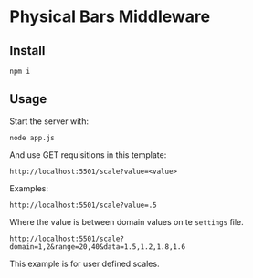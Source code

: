 # Physical Bars Middleware


## Install

```
npm i
```

## Usage

Start the server with:
```
node app.js
```

And use GET requisitions in this template:
```
http://localhost:5501/scale?value=<value>
```

Examples:
```
http://localhost:5501/scale?value=.5
```
Where the value is between domain values on te `settings` file. 

```
http://localhost:5501/scale?domain=1,2&range=20,40&data=1.5,1.2,1.8,1.6
```
This example is for user defined scales.